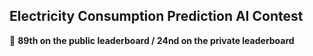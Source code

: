## Electricity Consumption Prediction AI Contest

💪 **89th on the public leaderboard / 24nd on the private leaderboard**

